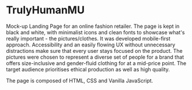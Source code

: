 # TrulyHumanMU

Mock-up Landing Page for an online fashion retailer. The page is kept in black and white, with minimalist icons and clean fonts to showcase what's really important - the pictures/clothes.
It was developed mobile-first approach. Accessibility and an easily flowing UX without unnecessary distractions make sure that every user stays focused on the product.
The pictures were chosen to represent a diverse set of people for a brand that offers size-inclusive and gender-fluid clothing for at a mid-price point. The target audience prioritises ethical production as well as high quality. 

The page is composed of HTML, CSS and Vanilla JavaScript.
